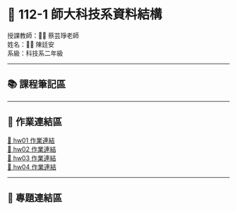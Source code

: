 # 🚀 112-1 師大科技系資料結構
授課教師：👩‍🏫 蔡芸琤老師<br>
姓名：👨‍💻 陳廷安<br>
系級：科技系二年級<br>

---

## 📚 課程筆記區

---

## 📝 作業連結區
[📄 hw01 作業連結]()<br>
[📄 hw02 作業連結]()<br>
[📄 hw03 作業連結]()<br>
[📄 hw04 作業連結]()<br>

---

## 🔗 專題連結區
